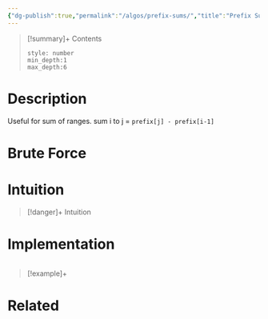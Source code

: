 ```yaml
---
{"dg-publish":true,"permalink":"/algos/prefix-sums/","title":"Prefix Sums","tags":["algo","prefix-sums"]}
---
```



>[!summary]+ Contents
>```toc
>style: number
>min_depth:1
>max_depth:6
>```

# Description
Useful for sum of ranges.
sum i to j = `prefix[j] - prefix[i-1]`

# Brute Force
# Intuition

>[!danger]+ Intuition

# Implementation
```python

```

>[!example]+ 


# Related
